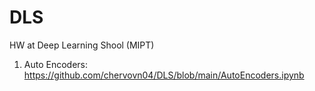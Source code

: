 # DLS
HW at Deep Learning Shool (MIPT)

1. Auto Encoders: https://github.com/chervovn04/DLS/blob/main/AutoEncoders.ipynb

